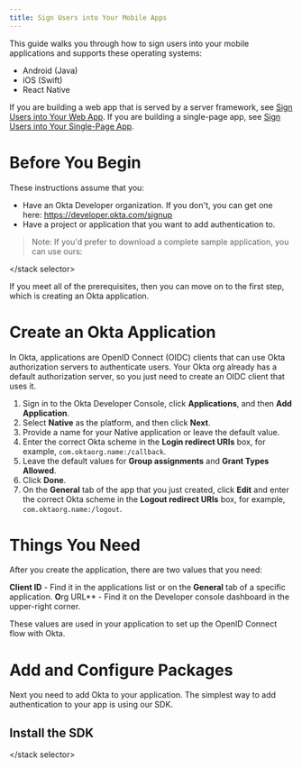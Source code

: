 ```yaml
---
title: Sign Users into Your Mobile Apps
---
```

This guide walks you through how to sign users into your mobile applications and supports these operating systems:

- Android (Java)
- iOS (Swift)
- React Native

If you are building a web app that is served by a server framework, see [Sign Users into Your Web App](linkhere). If you are building a single-page app, see [Sign Users into Your Single-Page App](Linkhere).

# Before You Begin

These instructions assume that you: 

- Have an Okta Developer organization. If you don't, you can get one here: <https://developer.okta.com/signup>
- Have a project or application that you want to add authentication to.

> Note: If you'd prefer to download a complete sample application, you can use ours:

<stack selector>

<android sample app documentation>
</android documentation>
<iOS sample app documentation>
</iOS documentation>
<React Native sample app documentation>
</React Native sample app documentation>

</stack selector>

If you meet all of the prerequisites, then you can move on to the first step, which is creating an Okta application.

# Create an Okta Application
In Okta, applications are OpenID Connect (OIDC) clients that can use Okta authorization servers to authenticate users. Your Okta org already has a default authorization server, so you just need to create an OIDC client that uses it.

1. Sign in to the Okta Developer Console, click **Applications**, and then **Add Application**.
2. Select **Native** as the platform, and then click **Next**.
3. Provide a name for your Native application or leave the default value.
4. Enter the correct Okta scheme in the **Login redirect URIs** box, for example, `com.oktaorg.name:/callback`.
5. Leave the default values for **Group assignments** and **Grant Types Allowed**.
6. Click **Done**.
7. On the **General** tab of the app that you just created, click **Edit** and enter the correct Okta scheme in the **Logout redirect URIs** box, for example, `com.oktaorg.name:/logout`.

# Things You Need
After you create the application, there are two values that you need:

**Client ID** - Find it in the applications list or on the **General** tab of a specific application.
**O**rg URL** - Find it on the Developer console dashboard in the upper-right corner. 

These values are used in your application to set up the OpenID Connect flow with Okta.

# Add and Configure Packages
Next you need to add Okta to your application. The simplest way to add authentication to your app is using our SDK.

## Install the SDK

<stack selector>

<android>
</android>
<iOS>
</iOS>
<React Native>
</React Native>

</stack selector>


